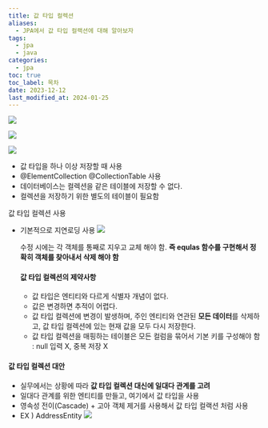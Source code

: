 ```yaml
---
title: 값 타입 컬렉션
aliases:
  - JPA에서 값 타입 컬랙션에 대해 알아보자
tags:
  - jpa
  - java
categories:
  - jpa
toc: true
toc_label: 목차
date: 2023-12-12
last_modified_at: 2024-01-25
---
```

![](https://i.imgur.com/sfybmUl.png)


![](https://i.imgur.com/aBPB9gZ.png)

![](https://i.imgur.com/M9Agjm2.png)


- 값 타입을 하나 이상 저장할 때 사용
- @ElementCollection @CollectionTable 사용
- 데이터베이스는 컬렉션을 같은 테이블에 저장할 수 없다.
- 컬렉션을 저장하기 위한 별도의 테이블이 필요함

값 타입 컬렉션 사용
- 기본적으로 지연로딩 사용
![](https://i.imgur.com/nfEtPDq.png)

   수정 시에는 각 객체를 통째로 지우고 교체 해야 함.
   **즉 equlas 함수를 구현해서 정확히 객체를 찾아내서 삭제 해야 함**

   #### 값 타입 컬렉션의 제약사항
   - 값 타입은 엔티티와 다르게 식별자 개념이 없다.
   - 값은 변경하면 추적이 어렵다.
   - 값 타입 컬렉션에 변경이 발생하며, 주인 엔티티와 연관된 **모든 데이터**를 삭제하고, 값 타입 컬렉션에 있는 현재 값을 모두 다시 저장한다.
   - 값 타입 컬렉션을 매핑하는 테이블은 모든 컬럼을 묶어서 기본 키를 구성해야 함 : null 입력 X, 중복 저장 X

#### 값 타입 컬렉션 대안
- 실무에서는 상황에 따라 **값 타입 컬렉션 대신에 일대다 관계를 고려**
- 일대다 관계를 위한 엔티티를 만들고, 여기에서 값 타입을 사용
- 영속성 전이(Cascade) + 고아 객체 제거를 사용해서 값 타입 컬랙션 처럼 사용
- EX ) AddressEntity
![](https://i.imgur.com/Xko0T7k.png)



